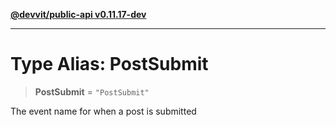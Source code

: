 [**@devvit/public-api v0.11.17-dev**](../README.md)

---

# Type Alias: PostSubmit

> **PostSubmit** = `"PostSubmit"`

The event name for when a post is submitted
